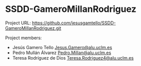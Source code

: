 # SSDD-GameroMillanRodriguez
Project URL: <https://github.com/jesusgamtello/SSDD-GameroMillanRodriguez.git>

Project members:
- Jesús Gamero Tello <Jesus.Gamero@alu.uclm.es>
- Pedro Mullán Álvarez <Pedro.Millan@alu.uclm.es>
- Teresa Rodríguez de Dios <Teresa.Rodriguez4@alu.uclm.es>

